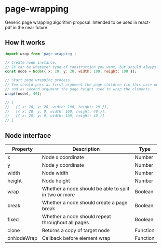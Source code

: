 # page-wrapping
Generic page wrapping algorithm proposal.
Intended to be used in react-pdf in the near future

## How it works

```js
import wrap from 'page-wrapping';

// Create node instance.
// It can be whatever type of construction you want, but should always if support Node interface (see below).
const node = Node({ x: 20, y: 20, width: 100, height: 100 });

// Start page wrapping process.
// You should pass as first argument the page children (in this case only one node),
// and as second argument the page height used to wrap the elements.
wrap([node], 40);

// [
//   [{ x: 20, y: 20, width: 100, height: 20 }],
//   [{ x: 20, y: 0, width: 100, height: 40 }],
//   [{ x: 20, y: 0, width: 100, height: 40 }]
// ]
```

## Node interface

| Property        | Description                                           | Type     |
| --------------- | ----------------------------------------------------- | -------- |
| x               | Node x coordinate                                     | Number   |
| y               | Node y coordinate                                     | Number   |
| width           | Node width                                            | Number   |
| height          | Node height                                           | Number   |
| wrap            | Whether a node should be able to split in two or more | Boolean  |
| break           | Whether a node should create a page break             | Boolean  |
| fixed           | Whether a node should repeat throughout all pages     | Boolean  |
| clone           | Returns a copy of target node                         | Function |
| onNodeWrap      | Callback before element wrap                          | Function |
